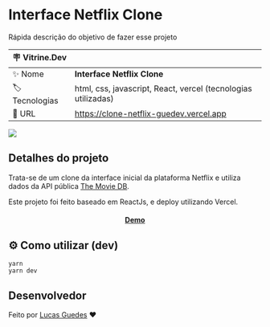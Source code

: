 <!-- # Clone Interface Netflix

Trata-se de um clone da interface inicial da plataforma Netflix e utiliza dados da API pública [The Movie DB](https://www.themoviedb.org).

Este projeto foi feito baseado em ReactJs, e deploy utilizando Vercel.

<h4 align="center">
	<a href="https://clone-netflix-guedev.vercel.app">Demo</a>
</h4>

## ⚙️ Como utilizar (dev)

```
yarn
yarn dev
```

## Screenshots

<span>Versão desktop</span>
<img src="src/screenshots/desktop01.PNG" alt="desktop01"> <br/> <br/> <br/>
<img src="src/screenshots/desktop02.PNG" alt="desktop02"> <br/><br/><br/>
<span>Versão mobile</span> <br/>
<img src="src/screenshots/mobile01.PNG" alt="mobile01">



## Desenvolvedor

Feito por [Lucas Guedes](https://www.linkedin.com/in/lucas-guedes-75a25920a/) ♥ -->



# Interface Netflix Clone

Rápida descrição do objetivo de fazer esse projeto

| :placard: Vitrine.Dev |     |
| -------------  | --- |
| :sparkles: Nome        | **Interface Netflix Clone**
| :label: Tecnologias | html, css, javascript, React, vercel (tecnologias utilizadas)
| :rocket: URL         | https://clone-netflix-guedev.vercel.app

<!-- Inserir imagem com a #vitrinedev ao final do link -->
![](https://images2.imgbox.com/5c/70/TUrBrc9C_o.png#vitrinedev)

## Detalhes do projeto

Trata-se de um clone da interface inicial da plataforma Netflix e utiliza dados da API pública [The Movie DB](https://www.themoviedb.org).

Este projeto foi feito baseado em ReactJs, e deploy utilizando Vercel.


<h4 align="center">
	<a href="https://clone-netflix-guedev.vercel.app">Demo</a>
</h4>


## ⚙️ Como utilizar (dev)

```
yarn
yarn dev
```


## Desenvolvedor

Feito por [Lucas Guedes](https://www.linkedin.com/in/lucas-guedes-75a25920a/) ♥

